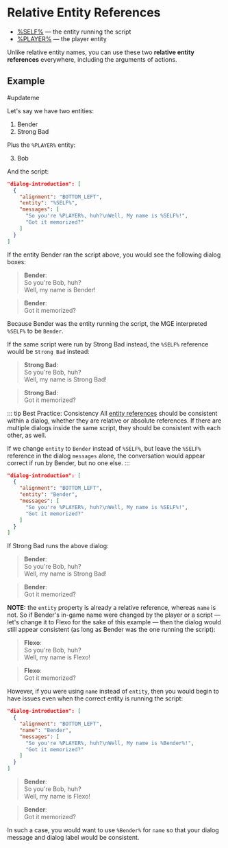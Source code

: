 # Relative Entity References

- [%SELF%](../entities/SELF) — the entity running the script
- [%PLAYER%](../entities/PLAYER) — the player entity

Unlike relative entity names, you can use these two **relative entity references** everywhere, including the arguments of actions.

## Example

#updateme

Let's say we have two entities:

1. Bender
2. Strong Bad

Plus the `%PLAYER%` entity:

3. Bob

And the script:

```json
"dialog-introduction": [
  {
    "alignment": "BOTTOM_LEFT",
    "entity": "%SELF%",
    "messages": [
      "So you're %PLAYER%, huh?\nWell, My name is %SELF%!",
      "Got it memorized?"
    ]
  }
]
```
If the entity Bender ran the script above, you would see the following dialog boxes:

> **Bender**:<br>
> So you're Bob, huh?<br>
> Well, my name is Bender!<br>

> **Bender**:<br>
> Got it memorized?

Because Bender was the entity running the script, the MGE interpreted `%SELF%` to be `Bender`.

If the same script were run by Strong Bad instead, the `%SELF%` reference would be `Strong Bad` instead:

> **Strong Bad**:<br>
> So you're Bob, huh?<br>
> Well, my name is Strong Bad!<br>

> **Strong Bad**:<br>
> Got it memorized?

::: tip Best Practice: Consistency
All [entity references](../scripts/printing_current_values) should be consistent within a dialog, whether they are relative or absolute references. If there are multiple dialogs inside the same script, they should be consistent with each other, as well.

If we change `entity` to `Bender` instead of `%SELF%`, but leave the `%SELF%` reference in the dialog `messages` alone, the conversation would appear correct if run by Bender, but no one else.
:::

```json
"dialog-introduction": [
  {
    "alignment": "BOTTOM_LEFT",
    "entity": "Bender",
    "messages": [
      "So you're %PLAYER%, huh?\nWell, My name is %SELF%!",
      "Got it memorized?"
    ]
  }
]
```

If Strong Bad runs the above dialog:

> **Bender**:<br>
> So you're Bob, huh?<br>
> Well, my name is Strong Bad!<br>

> **Bender**:<br>
> Got it memorized?<br>

**NOTE:** the `entity` property is already a relative reference, whereas `name` is not. So if Bender's in-game name were changed by the player or a script — let's change it to Flexo for the sake of this example — then the dialog would still appear consistent (as long as Bender was the one running the script):

> **Flexo**:<br>
> So you're Bob, huh?<br>
> Well, my name is Flexo!<br>

> **Flexo**:<br>
> Got it memorized?<br>

However, if you were using `name` instead of `entity`, then you would begin to have issues even when the correct entity is running the script:

```json
"dialog-introduction": [
  {
    "alignment": "BOTTOM_LEFT",
    "name": "Bender",
    "messages": [
      "So you're %PLAYER%, huh?\nWell, My name is %Bender%!",
      "Got it memorized?"
    ]
  }
]
```

> **Bender**:<br>
> So you're Bob, huh?<br>
> Well, my name is Flexo!

> **Bender**:<br>
> Got it memorized?

In such a case, you would want to use `%Bender%` for `name` so that your dialog message and dialog label would be consistent.
